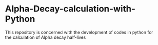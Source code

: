 # Alpha-Decay-calculation-with-Python
This repository is concerned with the development of codes in python for the calculation of Alpha decay half-lives

